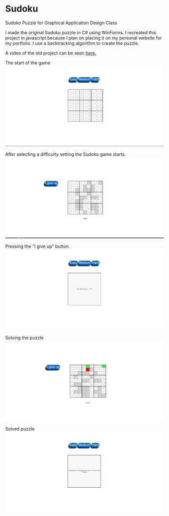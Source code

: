 # Sudoku
Sudoko Puzzle for Graphical Application Design Class

I made the original Sudoku puzzle in C# using WinForms. I recreated this project in javascript because I plan on placing it on my personal website for my portfolio. I use a backtracking algorithm to create the puzzle.

A video of the old project can be seen [here.](https://www.youtube.com/watch?v=5hUSE0_69rw)

The start of the game
![Start Menu](https://github.com/hcombs/Sudoko/blob/master/images/1.png?raw=true "Start Menu")

After selecting a difficulty setting the Sudoko game starts.
![Start game](https://github.com/hcombs/Sudoko/blob/master/images/2.png?raw=true "Start Game")

Pressing the "I give up" button. 
![Give Up](https://github.com/hcombs/Sudoko/blob/master/images/3.png?raw=true "Give Up")

Solving the puzzle
![progress](https://github.com/hcombs/Sudoko/blob/master/images/4.png?raw=true "progress")

Solved puzzle
![Solved](https://github.com/hcombs/Sudoko/blob/master/images/5.png?raw=true "Solved")







